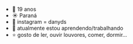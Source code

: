 - :blue_heart: 19 anos
- :sunny: Paraná
- :bell: instagram = danyds
- :city_sunset: atualmente estou aprendendo/trabalhando
- :star: gosto de ler, ouvir louvores, comer, dormir...
